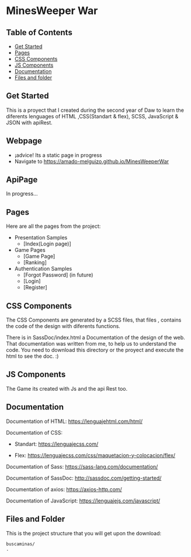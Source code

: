 # 
# MinesWeeper War

## Table of Contents

- [Get Started](#get-started)
- [Pages](#pages)
- [CSS Components](#css-components)
- [JS Components](#js-components)
- [Documentation](#documentation)
- [Files and folder](#files-and-folder)

## Get Started
This is a proyect that I created during the second year of Daw to learn the diferents lenguages of HTML ,CSS(Standart & flex), SCSS, JavaScript & JSON with apiRest.

## Webpage
  - ¡advice! 
  Its a static page in progress
  - Navigate to https://amado-melguizo.github.io/MinesWeeperWar

## ApiPage
  In progress...

## Pages

Here are all the pages from the project:  
- Presentation Samples
  - [Index(Login page)]
- Game Pages
  - [Game Page]
  - [Ranking]
- Authentication Samples
  - [Forgot Password] (in future)
  - [Login]
  - [Register]

## CSS Components

The CSS  Components are generated by a SCSS files, that files , contains the code of the design with diferents functions.

There is in SassDoc/index.html a Documentation of the design of the web. That documentation was written from me, to help us to understand the code.
You need to download this directory or the proyect and execute the html to see the doc. :)
## JS Components

The Game its created with Js and the api Rest too.

## Documentation

Documentation of HTML: https://lenguajehtml.com/html/

Documentation of CSS:
- Standart: https://lenguajecss.com/

- Flex: https://lenguajecss.com/css/maquetacion-y-colocacion/flex/

Documentation of Sass: https://sass-lang.com/documentation/

Documentation of SassDoc: http://sassdoc.com/getting-started/

Documentation of axios: https://axios-http.com/

Documentation of JavaScript: https://lenguajejs.com/javascript/


## Files and Folder

This is the project structure that you will get upon the download:

```
buscaminas/
.
```
